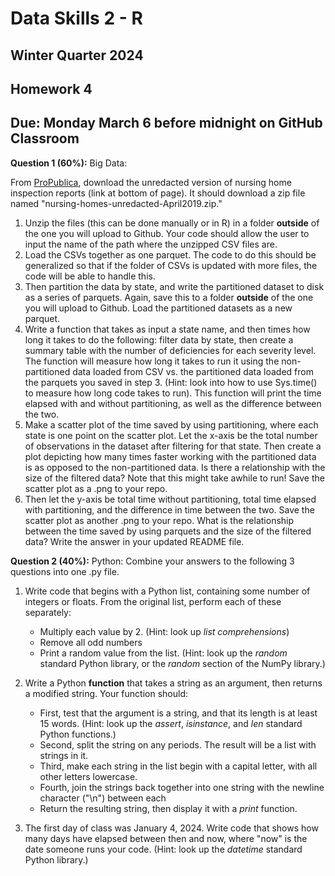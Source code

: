 # Data Skills 2 - R
## Winter Quarter 2024

## Homework 4
## Due: Monday March 6 before midnight on GitHub Classroom

__Question 1 (60%):__ Big Data: 

From [ProPublica](https://projects.propublica.org/nursing-homes/), download the unredacted version of nursing home inspection reports (link at bottom of page). It should download a zip file named "nursing-homes-unredacted-April2019.zip." 
1. Unzip the files (this can be done manually or in R) in a folder __outside__ of the one you will upload to Github. Your code should allow the user to input the name of the path where the unzipped CSV files are.
2. Load the CSVs together as one parquet. The code to do this should be generalized so that if the folder of CSVs is updated with more files, the code will be able to handle this. 
3. Then partition the data by state, and write the partitioned dataset to disk as a series of parquets. Again, save this to a folder  __outside__ of the one you will upload to Github. Load the partitioned datasets as a new parquet.
4. Write a function that takes as input a state name, and then times how long it takes to do the following: filter data by state, then create a summary table with the number of deficiencies for each severity level. The function will measure how long it takes to run it using the non-partitioned data loaded from CSV vs. the partitioned data loaded from the parquets you saved in step 3. (Hint: look into how to use Sys.time() to measure how long code takes to run). This function will print the time elapsed with and without partitioning, as well as the difference between the two.
5. Make a scatter plot of the time saved by using partitioning, where each state is one point on the scatter plot. Let the x-axis be the total number of observations in the dataset after filtering for that state. Then create a plot depicting how many times faster working with the partitioned data is as opposed to the non-partitioned data. Is there a relationship with the size of the filtered data? Note that this might take awhile to run! Save the scatter plot as a .png to your repo.
6. Then let the y-axis be total time without partitioning, total time elapsed with partitioning, and the difference in time between the two.  Save the scatter plot as another .png to your repo. What is the relationship between the time saved by using parquets and the size of the filtered data? Write the answer in your updated README file.

__Question 2 (40%):__ Python: 
Combine your answers to the following 3 questions into one .py file.

  1. Write code that begins with a Python list, containing some number of integers or floats. From the original list, perform each of these separately:
     * Multiply each value by 2. (Hint: look up *list comprehensions*)
     * Remove all odd numbers
     * Print a random value from the list. (Hint: look up the _random_ standard Python library, or the _random_ section of the NumPy library.)
  2. Write a Python **function** that takes a string as an argument, then returns a modified string.  Your function should:
     * First, test that the argument is a string, and that its length is at least 15 words. (Hint: look up the _assert_, _isinstance_, and _len_ standard Python functions.)
     * Second, split the string on any periods.  The result will be a list with strings in it.
     * Third, make each string in the list begin with a capital letter, with all other letters lowercase.
     * Fourth, join the strings back together into one string with the newline character ("\n") between each
     * Return the resulting string, then display it with a _print_ function.
    
 3. The first day of class was January 4, 2024.  Write code that shows how many days have elapsed between then and now, where "now" is the date someone runs your code. (Hint: look up the _datetime_ standard Python library.)
